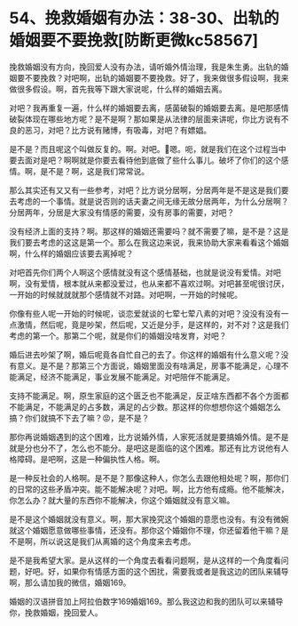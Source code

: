 # 54、挽救婚姻有办法：38-30、出轨的婚姻要不要挽救[防断更微kc58567]

挽救婚姻没有方向，挽回爱人没有办法，请听婚外情治理，我是朱生勇。出轨的婚姻要不要挽救？对吧啊，出轨的婚姻要不要挽救。好了，我来做很多假设啊，我来做很多假设。啊，首先我等下跟大家说呢，什么样的婚姻去离。

对吧？我再重复一遍，什么样的婚姻要去离，感菌破裂的婚姻要去离。是吧那感情破裂体现在哪些地方呢？是不是啊？那如果是从法律的层面来讲呢，你比方说有不良的恶习，对吧？比方说有赌博，有吸毒，对吧？有嫖娼。

是不是？而且呢这个叫做反复的。啊。对吧。🤧嗯。呃，就是我们在这个过程当中要去面对是吧？啊啊就是你要去看待他到底做了些什么事儿。破坏了你们的这个感情。啊，是不是？啊，这是我们常常说。

那么其实还有又又有一些参考，对吧？比方说分居啊，分居两年是不是这是我们要去考虑的一个事情。就是说否则的话夫妻之间无缘无故分居两年，为什么分居啊？分居两年，分居是大家没有情感的需要，没有房事的需要，对吧？

没有经济上面的支持？啊。那这样的婚姻还需要吗？就不需要了嘛，是不是？这是我们要去考虑的这这是第一个。那么在我这边来说，我来协助大家来看看这个婚姻啊，什么样的婚姻应该要去离掉呢？

对吧首先你们两个人啊这个感情就没有这个感情基础，也就是说没有爱情。对吧啊，没有爱情，根本就从来都没爱过，也从来都不喜欢过啊。对吧甚至呢很讨厌，一开始的时候就就就那个感情就不对路。对吧啊，一开始的时候呢。

你像有些人呢一开始的时候呢，谈恋爱就谈的七荤七荤八素的对吧？没没有没有一点激情，然后呢，竟是吵架，然后呢，又近是分手，是这样的，对不对？这是我们考虑的第一个。那第二个呢，就是你们的婚姻没啥发育，对吧？

婚后进去吵架了啊，婚后呢竟各自忙自己的去了。你这样的婚姻有什么意义呢？没有意义。是不是？那第三个方面说，婚姻里面没有啥满足，房事不能满足，心理不能满足，经济不能满足，事业发展不能满足。对吧陪伴不能满足。

支持不能满足。啊，原生家庭的这个匮乏也不能满足，反正啥东西都不各个方面都不能满足，不能满足的占多数，满足的占少数。那这样的你想想你这个婚姻怎么搞？你们就搞不下去了嘛？😡，是不是？

那你再说婚姻遇到的这个困难，比方说婚外情，人家死活就是要搞婚外情。是不是就是分也分不了，怎么也不能分。是吧这是面临的这个困难。那还有比方说他有人格障碍。是吧啊，这是一种偏执性人格。啊。

是一种反社会的人格啊。是不是？那像这种人，你怎么去跟他相处呢？啊，那你们的日常的这些矛盾冲突。能不能解决呢？对吧。啊，比方他有成瘾。他不能解决，你怎么办？就大量的东西你不能解决，你这个婚姻就没有意义嘛。

是不是这个婚姻就没有意义。啊，那大家挽究这个婚姻的意愿也没有。有没有微婉就这个婚姻愿意做哪些事情，还没有。那你这个婚姻你不理，你还留着他干嘛？是不是啊，所以说这是我们从离婚的这个角度来去考虑。

是不是我希望大家。是从这样的一个角度去看看问题啊，是从这样的一个角度看问题，好吧。好，如果你有情感方面的这个困扰，需要我或者是我这边的团队来辅导啊，那么请加我的微信，婚姻169。

婚姻的汉语拼音加上阿拉伯数字169婚姻169。那么我这边和我的团队可以来辅导你，挽救婚姻，挽回爱人。